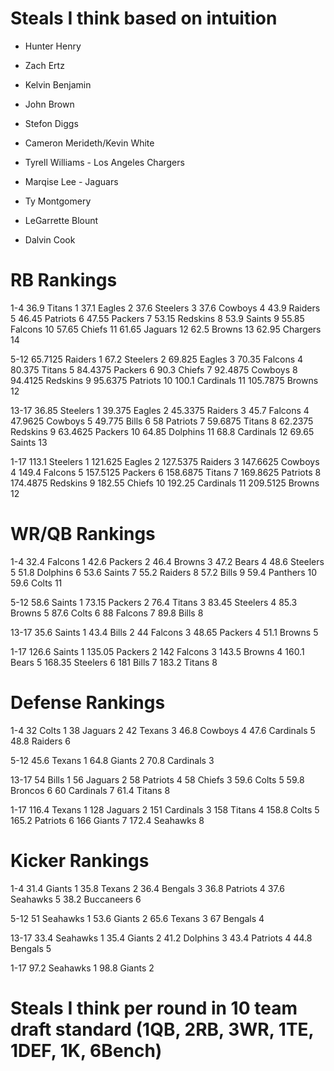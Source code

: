 # Steals I think based on intuition

* Hunter Henry	

* Zach Ertz

* Kelvin Benjamin

* John Brown

* Stefon Diggs	

* Cameron Merideth/Kevin White

* Tyrell Williams - Los Angeles Chargers	
* Marqise Lee - Jaguars

* Ty Montgomery

* LeGarrette Blount

* Dalvin Cook

# RB Rankings

1-4
	36.9	Titans	1
	37.1	Eagles	2
	37.6	Steelers	3
	37.6	Cowboys	4
	43.9	Raiders	5
	46.45	Patriots	6
	47.55	Packers	7
	53.15	Redskins	8
	53.9	Saints	9
	55.85	Falcons	10
	57.65	Chiefs	11
	61.65	Jaguars	12
	62.5	Browns	13
	62.95	Chargers	14

5-12
	65.7125	Raiders	1
	67.2	Steelers	2
	69.825	Eagles	3
	70.35	Falcons	4
	80.375	Titans	5
	84.4375	Packers	6
	90.3	Chiefs	7
	92.4875	Cowboys	8
	94.4125	Redskins	9
	95.6375	Patriots	10
	100.1	Cardinals	11
	105.7875	Browns	12

13-17
	36.85	Steelers	1
	39.375	Eagles	2
	45.3375	Raiders	3
	45.7	Falcons	4
	47.9625	Cowboys	5
	49.775	Bills	6
	58	Patriots	7
	59.6875	Titans	8
	62.2375	Redskins	9
	63.4625	Packers	10
	64.85	Dolphins	11
	68.8	Cardinals	12
	69.65	Saints	13

1-17
	113.1	Steelers	1
	121.625	Eagles	2
	127.5375	Raiders	3
	147.6625	Cowboys	4
	149.4	Falcons	5
	157.5125	Packers	6
	158.6875	Titans	7
	169.8625	Patriots	8
	174.4875	Redskins	9
	182.55	Chiefs	10
	192.25	Cardinals	11
	209.5125	Browns	12


# WR/QB Rankings

1-4
		32.4	Falcons	1
		42.6	Packers	2
		46.4	Browns	3
		47.2	Bears	4
		48.6	Steelers	5
		51.8	Dolphins	6
		53.6	Saints	7
		55.2	Raiders	8
		57.2	Bills	9
		59.4	Panthers	10
		59.6	Colts	11

5-12
		58.6	Saints	1
		73.15	Packers	2
		76.4	Titans	3
		83.45	Steelers	4
		85.3	Browns	5
		87.6	Colts	6
		88	Falcons	7
		89.8	Bills	8

13-17
	35.6	Saints	1
	43.4	Bills	2
	44	Falcons	3
	48.65	Packers	4
	51.1	Browns	5

1-17
		126.6	Saints	1
		135.05	Packers	2
		142	Falcons	3
		143.5	Browns	4
		160.1	Bears	5
		168.35	Steelers	6
		181	Bills	7
		183.2	Titans	8







# Defense Rankings 
	
1-4
	32	Colts	1
	38	Jaguars	2
	42	Texans	3
	46.8	Cowboys	4
	47.6	Cardinals	5
	48.8	Raiders	6

5-12
	45.6	Texans	1
	64.8	Giants	2
	70.8	Cardinals	3

13-17
	54	Bills	1
	56	Jaguars	2
	58	Patriots	4
	58	Chiefs	3
	59.6	Colts	5
	59.8	Broncos	6
	60	Cardinals	7
	61.4	Titans	8

1-17
	116.4	Texans	1
	128	Jaguars	2
	151	Cardinals	3
	158	Titans	4
	158.8	Colts	5
	165.2	Patriots	6
	166	Giants	7
	172.4	Seahawks	8	

# Kicker Rankings 
	
1-4
	31.4	Giants	1
	35.8	Texans	2
	36.4	Bengals	3
	36.8	Patriots	4
	37.6	Seahawks	5
	38.2	Buccaneers	6

5-12
	51	Seahawks	1
	53.6	Giants	2
	65.6	Texans	3
	67	Bengals	4

13-17
	33.4	Seahawks	1
	35.4	Giants	2
	41.2	Dolphins	3
	43.4	Patriots	4
	44.8	Bengals	5

1-17
	97.2	Seahawks	1
	98.8	Giants	2

# Steals I think per round in 10 team draft standard (1QB, 2RB, 3WR, 1TE, 1DEF, 1K, 6Bench)




